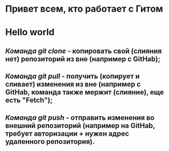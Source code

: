 # Привет всем, кто работает с Гитом
# Hello world
## _Команда git clone_ - копировать свой (слияния нет) репозиторий из вне (например с GitHab);

## _Команда git pull_ - получить (копирует и сливает) изменения из вне (например с GitHab, команда также мержит (слияние), еще есть "Fetch");

## _Команда git push_ - отправить изменения во внешний репозиторий (например на GitHab, требует авторизации + нужен адрес удаленного репозитория).